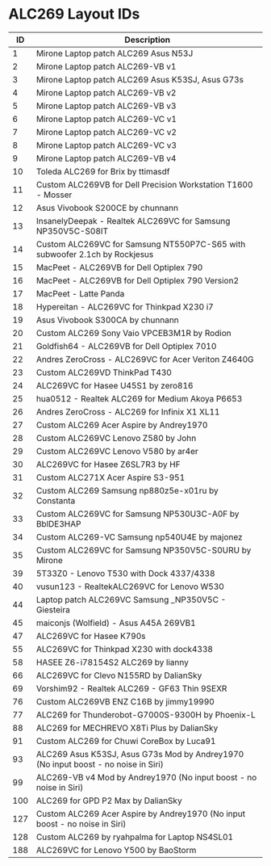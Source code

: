 # ALC269 Layout IDs

| ID | Description |
|---|---|
| 1 | Mirone Laptop patch ALC269 Asus N53J |
| 2 | Mirone Laptop patch ALC269-VB v1 |
| 3 | Mirone Laptop patch ALC269 Asus K53SJ, Asus G73s |
| 4 | Mirone Laptop patch ALC269-VB v2 |
| 5 | Mirone Laptop patch ALC269-VB v3 |
| 6 | Mirone Laptop patch ALC269-VC v1 |
| 7 | Mirone Laptop patch ALC269-VC v2 |
| 8 | Mirone Laptop patch ALC269-VC v3 |
| 9 | Mirone Laptop patch ALC269-VB v4 |
| 10 | Toleda ALC269 for Brix by ttimasdf |
| 11 | Custom ALC269VB for Dell Precision Workstation T1600 - Mosser |
| 12 | Asus Vivobook S200CE by chunnann |
| 13 | InsanelyDeepak - Realtek ALC269VC for Samsung NP350V5C-S08IT |
| 14 | Custom ALC269VC for Samsung NT550P7C-S65 with subwoofer 2.1ch by Rockjesus |
| 15 | MacPeet - ALC269VB for Dell Optiplex 790 |
| 16 | MacPeet - ALC269VB for Dell Optiplex 790 Version2 |
| 17 | MacPeet - Latte Panda |
| 18 | Hypereitan - ALC269VC for Thinkpad X230 i7 |
| 19 | Asus Vivobook S300CA by chunnann |
| 20 | Custom ALC269 Sony Vaio VPCEB3M1R by Rodion |
| 21 | Goldfish64 - ALC269VB for Dell Optiplex 7010 |
| 22 | Andres ZeroCross - ALC269VC for Acer Veriton Z4640G |
| 23 | Custom ALC269VD ThinkPad T430 |
| 24 | ALC269VC for Hasee U45S1 by zero816 |
| 25 | hua0512 - Realtek ALC269 for Medium Akoya P6653 |
| 26 | Andres ZeroCross - ALC269 for Infinix X1 XL11 |
| 27 | Custom ALC269 Acer Aspire by Andrey1970 |
| 28 | Custom ALC269VC Lenovo Z580 by John |
| 29 | Custom ALC269VC Lenovo V580 by ar4er |
| 30 | ALC269VC for Hasee Z6SL7R3 by HF |
| 31 | Custom ALC271X Acer Aspire S3-951 |
| 32 | Custom ALC269 Samsung np880z5e-x01ru by Constanta |
| 33 | Custom ALC269VC for Samsung NP530U3C-A0F by BblDE3HAP |
| 34 | Custom ALC269-VC Samsung np540U4E by majonez |
| 35 | Custom ALC269VC for Samsung NP350V5C-S0URU by Mirone |
| 39 | 5T33Z0 - Lenovo T530 with Dock 4337/4338 |
| 40 | vusun123 - RealtekALC269VC for Lenovo W530 |
| 44 | Laptop patch ALC269VC Samsung _NP350V5C - Giesteira |
| 45 | maiconjs (Wolfield) - Asus A45A 269VB1 |
| 47 | ALC269VC for Hasee K790s |
| 55 | ALC269VC for Thinkpad X230 with dock4338 |
| 58 | HASEE Z6-i78154S2 ALC269 by lianny  |
| 66 | ALC269VC for Clevo N155RD by DalianSky |
| 69 | Vorshim92 - Realtek ALC269 - GF63 Thin 9SEXR |
| 76 | Custom ALC269VB ENZ C16B by jimmy19990 |
| 77 | ALC269 for Thunderobot-G7000S-9300H by Phoenix-L |
| 88 | ALC269 for MECHREVO X8Ti Plus by DalianSky |
| 91 | Custom ALC269 for Chuwi CoreBox by Luca91 |
| 93 | ALC269 Asus K53SJ, Asus G73s Mod by Andrey1970 (No input boost - no noise in Siri) |
| 99 | ALC269-VB v4 Mod by Andrey1970 (No input boost - no noise in Siri) |
| 100 | ALC269 for GPD P2 Max by DalianSky |
| 127 | Custom ALC269 Acer Aspire by Andrey1970 (No input boost - no noise in Siri) |
| 128 | Custom ALC269 by ryahpalma for Laptop NS4SL01 |
| 188 | ALC269VC for Lenovo Y500 by BaoStorm |
